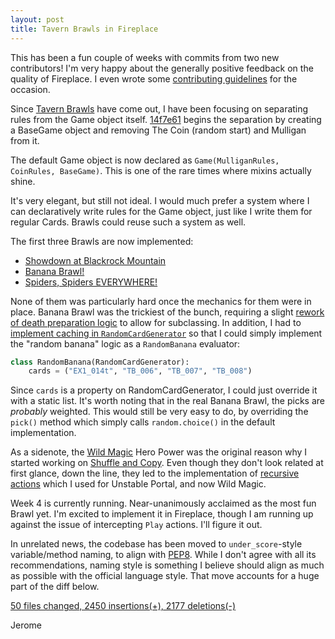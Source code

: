 ```yaml
---
layout: post
title: Tavern Brawls in Fireplace
---
```


This has been a fun couple of weeks with commits from two new contributors!
I'm very happy about the generally positive feedback on the quality of Fireplace. I even wrote some
[contributing guidelines](https://github.com/jleclanche/fireplace/commit/d2f8f5a40ee024936177aadad5bbdea04f8be3c1)
for the occasion.

Since [Tavern Brawls](http://hearthsim.info/Tavern-Brawls-1000-commits/) have come out,
I have been focusing on separating rules from the Game object itself.
[14f7e61](https://github.com/jleclanche/fireplace/commit/14f7e619f4149e69d87e486de63ce160921000ed)
begins the separation by creating a BaseGame object and removing The Coin (random start) and Mulligan from it.

The default Game object is now declared as `Game(MulliganRules, CoinRules, BaseGame)`.
This is one of the rare times where mixins actually shine.

It's very elegant, but still not ideal. I would much prefer a system where I can declaratively write rules
for the Game object, just like I write them for regular Cards. Brawls could reuse such a system as well.


The first three Brawls are now implemented:

 - [Showdown at Blackrock Mountain](https://github.com/jleclanche/fireplace/commit/bd51ecb5247ffb5719d540d840cbb1c66f8fa67c)
 - [Banana Brawl!](https://github.com/jleclanche/fireplace/commit/7c1f8e2c8f5f5f166763c2c4532f0f06b5925181)
 - [Spiders, Spiders EVERYWHERE!](https://github.com/jleclanche/fireplace/commit/8858890945e271f1428519c033f89386e9216bc3)

None of them was particularly hard once the mechanics for them were in place.
Banana Brawl was the trickiest of the bunch, requiring a slight
[rework of death preparation logic](https://github.com/jleclanche/fireplace/commit/23ca9a8a33c2a308aa6f92a54dfe8474cd38ee48)
to allow for subclassing.
In addition, I had to
[implement caching in `RandomCardGenerator`](https://github.com/jleclanche/fireplace/commit/f022ced67eebe34cb10d12fe2d2b0c37c35192c7)
so that I could simply implement the "random banana" logic as a `RandomBanana` evaluator:

```python
class RandomBanana(RandomCardGenerator):
	cards = ("EX1_014t", "TB_006", "TB_007", "TB_008")
```

Since `cards` is a property on RandomCardGenerator, I could just override it with a static list.
It's worth noting that in the real Banana Brawl, the picks are *probably* weighted.
This would still be very easy to do, by overriding the `pick()` method which simply calls `random.choice()`
in the default implementation.

As a sidenote, the [Wild Magic](http://hearthstone.gamepedia.com/Wild_Magic) Hero Power was the original reason
why I started working on [Shuffle and Copy](http://hearthsim.info/Shuffling-shuffling/).
Even though they don't look related at first glance, down the line, they led to the implementation of
[recursive actions](https://github.com/jleclanche/fireplace/compare/706b381f2e3f...9fc8931e51bb) which I used
for Unstable Portal, and now Wild Magic.

Week 4 is currently running. Near-unanimously acclaimed as the most fun Brawl yet. I'm excited to implement
it in Fireplace, though I am running up against the issue of intercepting `Play` actions. I'll figure it out.

In unrelated news, the codebase has been moved to `under_score`-style variable/method naming, to align with
[PEP8](https://www.python.org/dev/peps/pep-0008/). While I don't agree with all its recommendations, naming
style is something I believe should align as much as possible with the official language style.
That move accounts for a huge part of the diff below.

[50 files changed, 2450 insertions(+), 2177 deletions(-)](https://github.com/jleclanche/fireplace/compare/d9e5c57c2d98553ab1b32d907c23e1b15a0d6510...8858890945e271f1428519c033f89386e9216bc3)

Jerome
